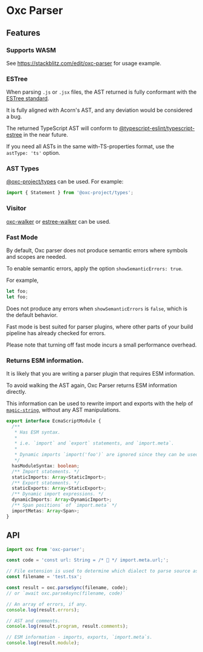 # Oxc Parser

## Features

### Supports WASM

See https://stackblitz.com/edit/oxc-parser for usage example.

### ESTree

When parsing `.js` or `.jsx` files, the AST returned is fully conformant with the
[ESTree standard](https://github.com/estree/estree).

It is fully aligned with Acorn's AST, and any deviation would be considered a bug.

The returned TypeScript AST will conform to [@typescript-eslint/typescript-estree](https://www.npmjs.com/package/@typescript-eslint/typescript-estree) in the near future.

If you need all ASTs in the same with-TS-properties format, use the `astType: 'ts'` option.

### AST Types

[@oxc-project/types](https://www.npmjs.com/package/@oxc-project/types) can be used. For example:

```typescript
import { Statement } from '@oxc-project/types';
```

### Visitor

[oxc-walker](https://www.npmjs.com/package/oxc-walker) or [estree-walker](https://www.npmjs.com/package/estree-walker) can be used.

### Fast Mode

By default, Oxc parser does not produce semantic errors where symbols and scopes are needed.

To enable semantic errors, apply the option `showSemanticErrors: true`.

For example,

```js
let foo;
let foo;
```

Does not produce any errors when `showSemanticErrors` is `false`, which is the default behavior.

Fast mode is best suited for parser plugins, where other parts of your build pipeline has already checked for errors.

Please note that turning off fast mode ​incurs​ a small performance overhead.

### Returns ESM information.

It is likely that you are writing a parser plugin that requires ESM information.

To avoid walking the AST again, Oxc Parser returns ESM information directly.

This information can be used to rewrite import and exports with the help of [`magic-string`](https://www.npmjs.com/package/magic-string),
without any AST manipulations.

```ts
export interface EcmaScriptModule {
  /**
   * Has ESM syntax.
   *
   * i.e. `import` and `export` statements, and `import.meta`.
   *
   * Dynamic imports `import('foo')` are ignored since they can be used in non-ESM files.
   */
  hasModuleSyntax: boolean;
  /** Import statements. */
  staticImports: Array<StaticImport>;
  /** Export statements. */
  staticExports: Array<StaticExport>;
  /** Dynamic import expressions. */
  dynamicImports: Array<DynamicImport>;
  /** Span positions` of `import.meta` */
  importMetas: Array<Span>;
}
```

## API

```javascript
import oxc from 'oxc-parser';

const code = 'const url: String = /* 🤨 */ import.meta.url;';

// File extension is used to determine which dialect to parse source as.
const filename = 'test.tsx';

const result = oxc.parseSync(filename, code);
// or `await oxc.parseAsync(filename, code)`

// An array of errors, if any.
console.log(result.errors);

// AST and comments.
console.log(result.program, result.comments);

// ESM information - imports, exports, `import.meta`s.
console.log(result.module);
```
